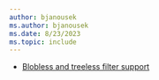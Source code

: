 ```yaml
---
author: bjanousek
ms.author: bjanousek
ms.date: 8/23/2023
ms.topic: include
---
```


- [Blobless and treeless filter support](#blobless-and-treeless-filter-support)
